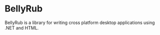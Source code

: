 # BellyRub

BellyRub is a library for writing cross platform desktop applications using .NET and HTML.

